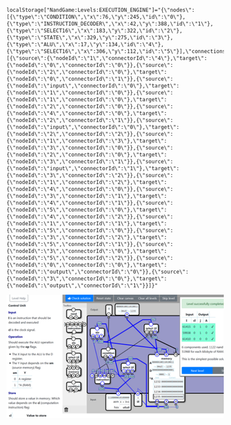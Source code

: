     localStorage["NandGame:Levels:EXECUTION_ENGINE"]="{\"nodes\":[{\"type\":\"CONDITION\",\"x\":76,\"y\":245,\"id\":\"0\"},{\"type\":\"INSTRUCTION_DECODER\",\"x\":42,\"y\":388,\"id\":\"1\"},{\"type\":\"SELECT16\",\"x\":183,\"y\":322,\"id\":\"2\"},{\"type\":\"STATE\",\"x\":329,\"y\":275,\"id\":\"3\"},{\"type\":\"ALU\",\"x\":17,\"y\":134,\"id\":\"4\"},{\"type\":\"SELECT16\",\"x\":306,\"y\":112,\"id\":\"5\"}],\"connections\":[{\"source\":{\"nodeId\":\"1\",\"connectorId\":\"4\"},\"target\":{\"nodeId\":\"0\",\"connectorId\":\"0\"}},{\"source\":{\"nodeId\":\"2\",\"connectorId\":\"0\"},\"target\":{\"nodeId\":\"0\",\"connectorId\":\"1\"}},{\"source\":{\"nodeId\":\"input\",\"connectorId\":\"0\"},\"target\":{\"nodeId\":\"1\",\"connectorId\":\"0\"}},{\"source\":{\"nodeId\":\"1\",\"connectorId\":\"0\"},\"target\":{\"nodeId\":\"2\",\"connectorId\":\"0\"}},{\"source\":{\"nodeId\":\"4\",\"connectorId\":\"0\"},\"target\":{\"nodeId\":\"2\",\"connectorId\":\"1\"}},{\"source\":{\"nodeId\":\"input\",\"connectorId\":\"0\"},\"target\":{\"nodeId\":\"2\",\"connectorId\":\"2\"}},{\"source\":{\"nodeId\":\"1\",\"connectorId\":\"3\"},\"target\":{\"nodeId\":\"3\",\"connectorId\":\"0\"}},{\"source\":{\"nodeId\":\"2\",\"connectorId\":\"0\"},\"target\":{\"nodeId\":\"3\",\"connectorId\":\"1\"}},{\"source\":{\"nodeId\":\"input\",\"connectorId\":\"1\"},\"target\":{\"nodeId\":\"3\",\"connectorId\":\"2\"}},{\"source\":{\"nodeId\":\"1\",\"connectorId\":\"2\"},\"target\":{\"nodeId\":\"4\",\"connectorId\":\"0\"}},{\"source\":{\"nodeId\":\"3\",\"connectorId\":\"1\"},\"target\":{\"nodeId\":\"4\",\"connectorId\":\"1\"}},{\"source\":{\"nodeId\":\"5\",\"connectorId\":\"0\"},\"target\":{\"nodeId\":\"4\",\"connectorId\":\"2\"}},{\"source\":{\"nodeId\":\"1\",\"connectorId\":\"1\"},\"target\":{\"nodeId\":\"5\",\"connectorId\":\"0\"}},{\"source\":{\"nodeId\":\"3\",\"connectorId\":\"2\"},\"target\":{\"nodeId\":\"5\",\"connectorId\":\"1\"}},{\"source\":{\"nodeId\":\"3\",\"connectorId\":\"0\"},\"target\":{\"nodeId\":\"5\",\"connectorId\":\"2\"}},{\"source\":{\"nodeId\":\"0\",\"connectorId\":\"0\"},\"target\":{\"nodeId\":\"output\",\"connectorId\":\"0\"}},{\"source\":{\"nodeId\":\"3\",\"connectorId\":\"0\"},\"target\":{\"nodeId\":\"output\",\"connectorId\":\"1\"}}]}"

![6/1122+51968](EXECUTION_ENGINE_GATE.png)